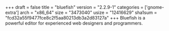 +++
draft = false
title = "bluefish"
version = "2.2.9-1"
categories = ['gnome-extra']
arch = "x86_64"
size = "3473040"
usize = "12416629"
sha1sum = "fcd32a55f9477fce8c2f5aa80213db3a2d83127a"
+++
Bluefish is a powerful editor for experienced web designers and programmers.